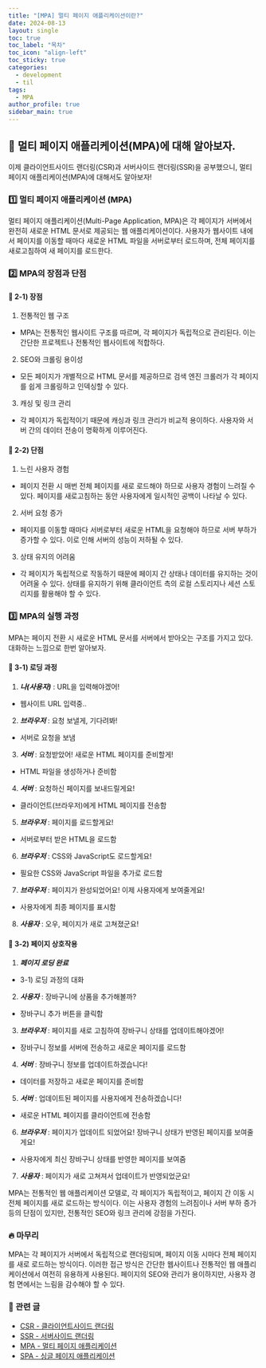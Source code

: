 ```yaml
---
title: "[MPA] 멀티 페이지 애플리케이션이란?"
date: 2024-08-13
layout: single
toc: true
toc_label: "목차"
toc_icon: "align-left"
toc_sticky: true
categories:  
  - development
  - til
tags:
  - MPA
author_profile: true
sidebar_main: true
---
```


## :ledger: 멀티 페이지 애플리케이션(MPA)에 대해 알아보자.
이제 클라이언트사이드 랜더링(CSR)과 서버사이드 랜더링(SSR)을 공부했으니, 멀티 페이지 애플리케이션(MPA)에 대해서도 알아보자!

### :one: 멀티 페이지 애플리케이션 (MPA)
멀티 페이지 애플리케이션(Multi-Page Application, MPA)은 각 페이지가 서버에서 완전히 새로운 HTML 문서로 제공되는 웹 애플리케이션이다. 사용자가 웹사이트 내에서 페이지를 이동할 때마다 새로운 HTML 파일을 서버로부터 로드하며, 전체 페이지를 새로고침하여 새 페이지를 로드한다.

### :two: MPA의 장점과 단점
#### :pushpin: 2-1) 장점
1. 전통적인 웹 구조
  - MPA는 전통적인 웹사이트 구조를 따르며, 각 페이지가 독립적으로 관리된다. 이는 간단한 프로젝트나 전통적인 웹사이트에 적합하다.
2. SEO와 크롤링 용이성
  - 모든 페이지가 개별적으로 HTML 문서를 제공하므로 검색 엔진 크롤러가 각 페이지를 쉽게 크롤링하고 인덱싱할 수 있다.
3. 캐싱 및 링크 관리
  - 각 페이지가 독립적이기 때문에 캐싱과 링크 관리가 비교적 용이하다. 사용자와 서버 간의 데이터 전송이 명확하게 이루어진다.

#### :pushpin: 2-2) 단점
1. 느린 사용자 경험
  - 페이지 전환 시 매번 전체 페이지를 새로 로드해야 하므로 사용자 경험이 느려질 수 있다. 페이지를 새로고침하는 동안 사용자에게 일시적인 공백이 나타날 수 있다.
2. 서버 요청 증가
  - 페이지를 이동할 때마다 서버로부터 새로운 HTML을 요청해야 하므로 서버 부하가 증가할 수 있다. 이로 인해 서버의 성능이 저하될 수 있다.
3. 상태 유지의 어려움
  - 각 페이지가 독립적으로 작동하기 때문에 페이지 간 상태나 데이터를 유지하는 것이 어려울 수 있다. 상태를 유지하기 위해 클라이언트 측의 로컬 스토리지나 세션 스토리지를 활용해야 할 수 있다.

### :three: MPA의 실행 과정
MPA는 페이지 전환 시 새로운 HTML 문서를 서버에서 받아오는 구조를 가지고 있다. 대화하는 느낌으로 한번 알아보자.

#### :pushpin: 3-1) 로딩 과정
1. ***나(사용자)*** : URL을 입력해야겠어!
- 웹사이트 URL 입력중..
2. ***브라우저*** : 요청 보낼게, 기다려봐!
- 서버로 요청을 보냄
3. ***서버*** : 요청받았어! 새로운 HTML 페이지를 준비할게!
- HTML 파일을 생성하거나 준비함
4. ***서버*** : 요청하신 페이지를 보내드릴게요!
- 클라이언트(브라우저)에게 HTML 페이지를 전송함
5. ***브라우저*** : 페이지를 로드할게요!
- 서버로부터 받은 HTML을 로드함
6. ***브라우저*** : CSS와 JavaScript도 로드할게요!
- 필요한 CSS와 JavaScript 파일을 추가로 로드함
7. ***브라우저*** : 페이지가 완성되었어요! 이제 사용자에게 보여줄게요!
- 사용자에게 최종 페이지를 표시함
8. ***사용자*** : 오우, 페이지가 새로 고쳐졌군요!

#### :pushpin: 3-2) 페이지 상호작용
1. ***페이지 로딩 완료***
- 3-1) 로딩 과정의 대화
2. ***사용자*** : 장바구니에 상품을 추가해볼까?
- 장바구니 추가 버튼을 클릭함
3. ***브라우저*** : 페이지를 새로 고침하여 장바구니 상태를 업데이트해야겠어!
- 장바구니 정보를 서버에 전송하고 새로운 페이지를 로드함
4. ***서버*** : 장바구니 정보를 업데이트하겠습니다!
- 데이터를 저장하고 새로운 페이지를 준비함
5. ***서버*** : 업데이트된 페이지를 사용자에게 전송하겠습니다!
- 새로운 HTML 페이지를 클라이언트에 전송함
6. ***브라우저*** : 페이지가 업데이트 되었어요! 장바구니 상태가 반영된 페이지를 보여줄게요!
- 사용자에게 최신 장바구니 상태를 반영한 페이지를 보여줌
7. ***사용자*** : 페이지가 새로 고쳐져서 업데이트가 반영되었군요!

MPA는 전통적인 웹 애플리케이션 모델로, 각 페이지가 독립적이고, 페이지 간 이동 시 전체 페이지를 새로 로드하는 방식이다. 이는 사용자 경험의 느려짐이나 서버 부하 증가 등의 단점이 있지만, 전통적인 SEO와 링크 관리에 강점을 가진다.

### :fire: 마무리
MPA는 각 페이지가 서버에서 독립적으로 랜더링되며, 페이지 이동 시마다 전체 페이지를 새로 로드하는 방식이다. 이러한 접근 방식은 간단한 웹사이트나 전통적인 웹 애플리케이션에서 여전히 유용하게 사용된다. 페이지의 SEO와 관리가 용이하지만, 사용자 경험 면에서는 느림을 감수해야 할 수 있다.

### :pushpin: 관련 글
- [CSR - 클라이언트사이드 랜더링](https://rarrit.github.io/development/til/til-csr/)
- [SSR - 서버사이드 랜더링](https://rarrit.github.io/development/til/til-ssr/)
- [MPA - 멀티 페이지 애플리케이션](https://rarrit.github.io/development/til/til-mpa/)
- [SPA - 싱글 페이지 애플리케이션](https://rarrit.github.io/development/til/til-spa/)
